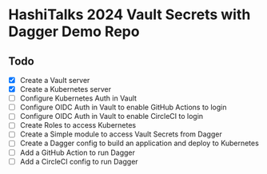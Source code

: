 # HashiTalks 2024 Vault Secrets with Dagger Demo Repo

## Todo

- [x] Create a Vault server
- [x] Create a Kubernetes server
- [ ] Configure Kubernetes Auth in Vault
- [ ] Configure OIDC Auth in Vault to enable GitHub Actions to login
- [ ] Configure OIDC Auth in Vault to enable CircleCI to login
- [ ] Create Roles to access Kubernetes
- [ ] Create a Simple module to access Vault Secrets from Dagger
- [ ] Create a Dagger config to build an application and deploy to Kubernetes
- [ ] Add a GitHub Action to run Dagger
- [ ] Add a CircleCI config to run Dagger